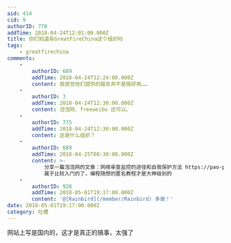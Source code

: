 ```yaml
---
aid: 414
cid: 9
authorID: 770
addTime: 2018-04-24T12:01:00.000Z
title: 你们知道有GreatFireChina这个组织吗
tags:
    - greatfirechina
comments:
    -
        authorID: 689
        addTime: 2018-04-24T12:24:00.000Z
        content: 我感觉他们提供的服务并不是很好用……
    -
        authorID: 3
        addTime: 2018-04-24T12:30:00.000Z
        content: 泡泡网、freeweibo 还可以。
    -
        authorID: 775
        addTime: 2018-04-24T12:30:00.000Z
        content: 这是什么组织？
    -
        authorID: 689
        addTime: 2018-04-25T08:30:00.000Z
        content: >-
            分享一篇泡泡网的文章：网络审查监控的途径和自我保护方法 https://pao-pao.net/article/304
            属于比较入门的了，编程随想的匿名教程才是大神级别的
    -
        authorID: 928
        addTime: 2018-05-01T19:17:00.000Z
        content: '@[Rainbird](/member/Rainbird) 多谢！'
date: 2018-05-01T19:17:00.000Z
category: 吐槽
---
```


网站上写是国内的，这才是真正的搞事，太强了
